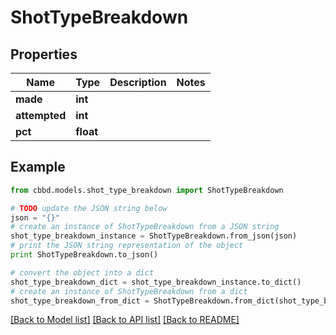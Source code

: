 # ShotTypeBreakdown


## Properties
Name | Type | Description | Notes
------------ | ------------- | ------------- | -------------
**made** | **int** |  | 
**attempted** | **int** |  | 
**pct** | **float** |  | 

## Example

```python
from cbbd.models.shot_type_breakdown import ShotTypeBreakdown

# TODO update the JSON string below
json = "{}"
# create an instance of ShotTypeBreakdown from a JSON string
shot_type_breakdown_instance = ShotTypeBreakdown.from_json(json)
# print the JSON string representation of the object
print ShotTypeBreakdown.to_json()

# convert the object into a dict
shot_type_breakdown_dict = shot_type_breakdown_instance.to_dict()
# create an instance of ShotTypeBreakdown from a dict
shot_type_breakdown_from_dict = ShotTypeBreakdown.from_dict(shot_type_breakdown_dict)
```
[[Back to Model list]](../README.md#documentation-for-models) [[Back to API list]](../README.md#documentation-for-api-endpoints) [[Back to README]](../README.md)


